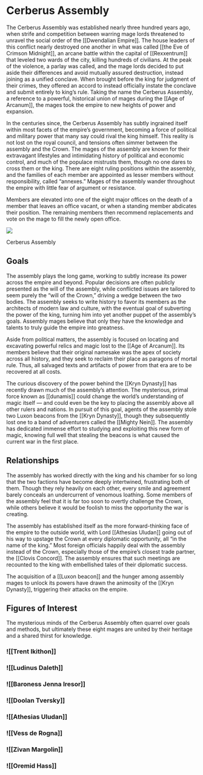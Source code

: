 # Cerberus Assembly

The Cerberus Assembly was established nearly three hundred years ago, when strife and competition between warring mage lords threatened to unravel the social order of the [[Dwendalian Empire]]. The house leaders of this conflict nearly destroyed one another in what was called [[the Eve of Crimson Midnight]], an arcane battle within the capital of [[Rexxentrum]] that leveled two wards of the city, killing hundreds of civilians. At the peak of the violence, a parlay was called, and the mage lords decided to put aside their differences and avoid mutually assured destruction, instead joining as a unified conclave. When brought before the king for judgment of their crimes, they offered an accord to instead officially instate the conclave and submit entirely to king’s rule. Taking the name the Cerberus Assembly, a reference to a powerful, historical union of mages during the [[Age of Arcanum]], the mages took the empire to new heights of power and expansion.

In the centuries since, the Cerberus Assembly has subtly ingrained itself within most facets of the empire’s government, becoming a force of political and military power that many say could rival the king himself. This reality is not lost on the royal council, and tensions often simmer between the assembly and the Crown. The mages of the assembly are known for their extravagant lifestyles and intimidating history of political and economic control, and much of the populace mistrusts them, though no one dares to cross them or the king. There are eight ruling positions within the assembly, and the families of each member are appointed as lesser members without responsibility, called “annexes.” Mages of the assembly wander throughout the empire with little fear of argument or resistance.

Members are elevated into one of the eight major offices on the death of a member that leaves an office vacant, or when a standing member abdicates their position. The remaining members then recommend replacements and vote on the mage to fill the newly open office.

[![](https://media.dndbeyond.com/compendium-images/egtw/yDOyqyOocErRgYJK/02-08.png)](https://media.dndbeyond.com/compendium-images/egtw/yDOyqyOocErRgYJK/02-08.png)

Cerberus Assembly

## Goals

The assembly plays the long game, working to subtly increase its power across the empire and beyond. Popular decisions are often publicly presented as the will of the assembly, while conflicted issues are tailored to seem purely the “will of the Crown,” driving a wedge between the two bodies. The assembly seeks to write history to favor its members as the architects of modern law and culture, with the eventual goal of subverting the power of the king, turning him into yet another puppet of the assembly’s goals. Assembly mages believe that only they have the knowledge and talents to truly guide the empire into greatness.

Aside from political matters, the assembly is focused on locating and excavating powerful relics and magic lost to the [[Age of Arcanum]]. Its members believe that their original namesake was the apex of society across all history, and they seek to reclaim their place as paragons of mortal rule. Thus, all salvaged texts and artifacts of power from that era are to be recovered at all costs.

The curious discovery of the power behind the [[Kryn Dynasty]] has recently drawn much of the assembly’s attention. The mysterious, primal force known as [[dunamis]] could change the world’s understanding of magic itself — and could even be the key to placing the assembly above all other rulers and nations. In pursuit of this goal, agents of the assembly stole two Luxon beacons from the [[Kryn Dynasty]], though they subsequently lost one to a band of adventurers called the [[Mighty Nein]]. The assembly has dedicated immense effort to studying and exploiting this new form of magic, knowing full well that stealing the beacons is what caused the current war in the first place.

## Relationships

The assembly has worked directly with the king and his chamber for so long that the two factions have become deeply intertwined, frustrating both of them. Though they rely heavily on each other, every smile and agreement barely conceals an undercurrent of venomous loathing. Some members of the assembly feel that it is far too soon to overtly challenge the Crown, while others believe it would be foolish to miss the opportunity the war is creating.

The assembly has established itself as the more forward-thinking face of the empire to the outside world, with Lord [[Athesias Uludan]] going out of his way to upstage the Crown at every diplomatic opportunity, all “in the name of the king.” Most foreign officials happily deal with the assembly instead of the Crown, especially those of the empire’s closest trade partner, the [[Clovis Concord]]. The assembly ensures that such meetings are recounted to the king with embellished tales of their diplomatic success.

The acquisition of a [[Luxon beacon]] and the hunger among assembly mages to unlock its powers have drawn the animosity of the [[Kryn Dynasty]], triggering their attacks on the empire.

## Figures of Interest

The mysterious minds of the Cerberus Assembly often quarrel over goals and methods, but ultimately these eight mages are united by their heritage and a shared thirst for knowledge.

### ![[Trent Ikithon]]

### ![[Ludinus Daleth]]

### ![[Baroness Jenna Iresor]]

### ![[Doolan Tversky]]

### ![[Athesias Uludan]]

### ![[Vess de Rogna]]

### ![[Zivan Margolin]]

### ![[Oremid Hass]]

##